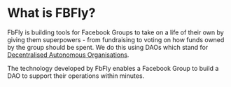 # What is FBFly?

FbFly is building tools for Facebook Groups to take on a life of their own by giving them superpowers - from fundraising to voting on how funds owned by the group should be spent. We do this using DAOs which stand for [Decentralised Autonomous Organisations](about-daos/).   
  
The technology developed by FbFly enables a Facebook Group to build a DAO to support their operations within minutes. 



